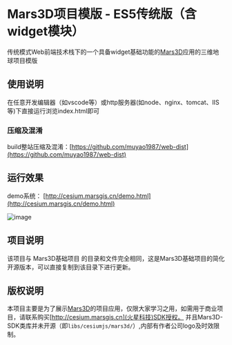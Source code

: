 # Mars3D项目模版 - ES5传统版（含widget模块）
   传统模式Web前端技术栈下的一个具备widget基础功能的[Mars3D](http://cesium.marsgis.cn)应用的三维地球项目模版
 

## 使用说明
 在任意开发编辑器（如vscode等）或http服务器(如node、nginx、tomcat、IIS等)下直接运行浏览index.html即可

### 压缩及混淆
 build整站压缩及混淆：[https://github.com/muyao1987/web-dist](https://github.com/muyao1987/web-dist)


## 运行效果
 demo系统： [http://cesium.marsgis.cn/demo.html](http://cesium.marsgis.cn/demo.html)

 ![image](http://cesium.marsgis.cn/docs/img/project/1.jpg)
 
 

## 项目说明
 该项目与 Mars3D基础项目 的目录和文件完全相同，这是Mars3D基础项目的简化开源版本，可以直接复制到该目录下进行更新。

 
## 版权说明
  本项目主要是为了展示[Mars3D](http://cesium.marsgis.cn)的项目应用，仅限大家学习之用，如需用于商业项目，请联系购买[http://cesium.marsgis.cn](火星科技)SDK授权。
 并且Mars3D-SDK类库并未开源（即`libs/cesiumjs/mars3d/`）,内部有作者公司logo及时效限制。
